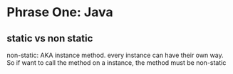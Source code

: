 # Phrase One: Java
## static vs non static
non-static: AKA instance method. every instance can have their own way. So if want to call the method on a instance, the method must be non-static